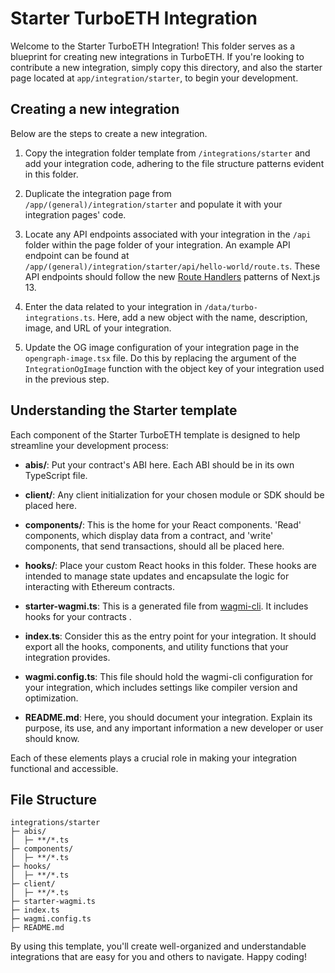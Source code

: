 # Starter TurboETH Integration

Welcome to the Starter TurboETH Integration! This folder serves as a blueprint for creating new integrations in TurboETH. If you're looking to contribute a new integration, simply copy this directory, and also the starter page located at `app/integration/starter`, to begin your development.

## Creating a new integration

Below are the steps to create a new integration.

1. Copy the integration folder template from `/integrations/starter` and add your integration code, adhering to the file structure patterns evident in this folder.

2. Duplicate the integration page from `/app/(general)/integration/starter` and populate it with your integration pages' code.

3. Locate any API endpoints associated with your integration in the `/api` folder within the page folder of your integration. An example API endpoint can be found at `/app/(general)/integration/starter/api/hello-world/route.ts`. These API endpoints should follow the new [Route Handlers](https://nextjs.org/docs/app/building-your-application/routing/router-handlers) patterns of Next.js 13.

4. Enter the data related to your integration in `/data/turbo-integrations.ts`. Here, add a new object with the name, description, image, and URL of your integration.

5. Update the OG image configuration of your integration page in the `opengraph-image.tsx` file. Do this by replacing the argument of the `IntegrationOgImage` function with the object key of your integration used in the previous step.


## Understanding the Starter template

Each component of the Starter TurboETH template is designed to help streamline your development process:

- **abis/**: Put your contract's ABI here. Each ABI should be in its own TypeScript file.

- **client/**: Any client initialization for your chosen module or SDK should be placed here.

- **components/**: This is the home for your React components. 'Read' components, which display data from a contract, and 'write' components, that send transactions, should all be placed here.

- **hooks/**: Place your custom React hooks in this folder. These hooks are intended to manage state updates and encapsulate the logic for interacting with Ethereum contracts.

- **starter-wagmi.ts**: This is a generated file from [wagmi-cli](https://wagmi.sh/cli/getting-started). It includes hooks for your contracts .

- **index.ts**: Consider this as the entry point for your integration. It should export all the hooks, components, and utility functions that your integration provides.

- **wagmi.config.ts**: This file should hold the wagmi-cli configuration for your integration, which includes settings like compiler version and optimization.

- **README.md**: Here, you should document your integration. Explain its purpose, its use, and any important information a new developer or user should know. 

Each of these elements plays a crucial role in making your integration functional and accessible. 

## File Structure

```
integrations/starter
├─ abis/
│  ├─ **/*.ts
├─ components/
│  ├─ **/*.ts
├─ hooks/
│  ├─ **/*.ts
├─ client/
│  ├─ **/*.ts
├─ starter-wagmi.ts
├─ index.ts
├─ wagmi.config.ts
├─ README.md
```

By using this template, you'll create well-organized and understandable integrations that are easy for you and others to navigate. Happy coding!

